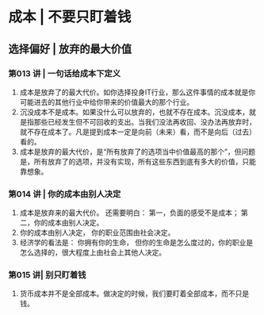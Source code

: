 # 成本 | 不要只盯着钱

## 选择偏好 | 放弃的最大价值

### 第013 讲 | 一句话给成本下定义

  1. 成本是放弃了的最大代价。如你选择投身IT行业，那么这件事情的成本就是你可能进去的其他行业中给你带来的价值最大的那个行业。
  2. 沉没成本不是成本。如果没什么可以放弃的，也就不存在成本。沉没成本，就是指那些已经发生但不可回收的支出。当我们没法再收回、没办法再放弃时，就不存在成本了。凡是提到成本一定是向前（未来）看，而不是向后（过去）看的。
  3. 成本是放弃的最大代价，是“所有放弃了的选项当中价值最高的那个”，但问题是，所有放弃了的选项，并没有实现，所有这些东西到底有多大的价值，只能靠想象。

### 第014 讲 | 你的成本由别人决定

  1. 成本是放弃来的最大代价。 还需要明白： 第一，负面的感受不是成本； 第二，你的成本由别人决定。
  2. 你的成本由别人决定， 你的职业范围由社会决定。
  3. 经济学的看法是： 你拥有你的生命， 但你的生命是怎么度过的，你的职业是怎么选择的，很大程度上由社会上其他人决定。

### 第015 讲| 别只盯着钱
  1. 货币成本并不是全部成本。做决定的时候，我们要盯着全部成本，而不只是钱。